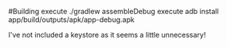 #Building
execute ./gradlew assembleDebug
execute adb install app/build/outputs/apk/app-debug.apk

I've not included a keystore as it seems a little unnecessary!
